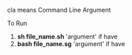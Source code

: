 cla means Command Line Argument <br>

To Run<br>

1.  **sh file_name.sh** 'argument' if have <br>
2.	**bash file_name.sg** 'argument' if have <br>
